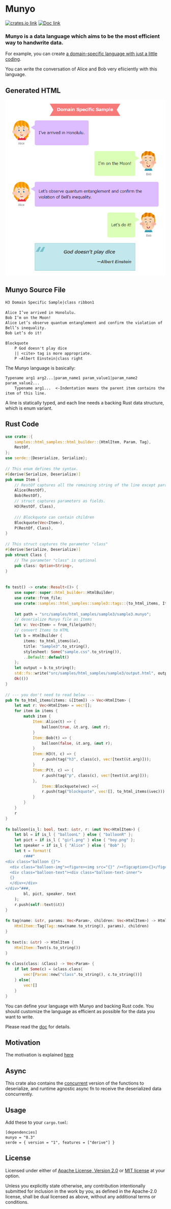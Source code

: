 # Munyo
[![crates.io link](https://img.shields.io/crates/v/munyo.svg)](https://crates.io/crates/munyo)
[![Doc link](https://docs.rs/munyo/badge.svg)](https://docs.rs/munyo)
### Munyo is a data language which aims to be the most efficient way to handwrite data.

For example, you can create [a domain-specific language with just a little coding](https://github.com/dochy-ksti/munyorunyoru/tree/master/src/samples/html_samples/sample3). 

You can write the conversation of Alice and Bob very efiiciently with this language.

## Generated HTML
![Screenshot of the HTML page created from the DSL.](dsl_sample.png)

## Munyo Source File
```
H3 Domain Specific Sample|class ribbon1

Alice I’ve arrived in Honolulu.
Bob I’m on the Moon!
Alice Let’s observe quantum entanglement and confirm the violation of Bell’s inequality.
Bob Let’s do it!

Blockquote
	P God doesn't play dice
	|| <cite> tag is more appropriate.
	P —Albert Einstein|class right
```
The Munyo language is basically:
```
Typename arg1 arg2...|param_name1 param_value1|param_name2 param_value2...
    Typename arg1...  <-Indentation means the parent item contains the item of this line.
```
A line is statically typed, and each line needs a backing Rust data structure, which is enum variant.

## Rust Code
```Rust
use crate::{
    samples::html_samples::html_builder::{HtmlItem, Param, Tag},
    RestOf,
};
use serde::{Deserialize, Serialize};

// This enum defines the syntax.
#[derive(Serialize, Deserialize)]
pub enum Item {
    // RestOf captures all the remaining string of the line except parameters.
    Alice(RestOf),
    Bob(RestOf),
    // struct captures parameters as fields.
    H3(RestOf, Class),
	
    /// Blockquote can contain children
    Blockquote(Vec<Item>),
    P(RestOf, Class),
}

// This struct captures the parameter "class"
#[derive(Serialize, Deserialize)]
pub struct Class {
	// The parameter "class" is optional
    pub class: Option<String>,
}


fn test() -> crate::Result<()> {
    use super::super::html_builder::HtmlBuilder;
    use crate::from_file;
    use crate::samples::html_samples::sample3::tags::{to_html_items, Item};

    let path = "src/samples/html_samples/sample3/sample3.munyo";
    // deserialize Munyo file as Items
    let v: Vec<Item> = from_file(path)?;
    // convert Items to HTML
    let b = HtmlBuilder {
        items: to_html_items(&v),
        title: "Sample3".to_string(),
        stylesheet: Some("sample.css".to_string()),
        ..Default::default()
    };
    let output = b.to_string();
    std::fs::write("src/samples/html_samples/sample3/output.html", output).unwrap();
    Ok(())
}

// --- you don't need to read below ---
pub fn to_html_items(items: &[Item]) -> Vec<HtmlItem> {
    let mut r: Vec<HtmlItem> = vec![];
    for item in items {
        match item {
            Item::Alice(t) => {
                balloon(true, &t.arg, &mut r);
            }
            Item::Bob(t) => {
                balloon(false, &t.arg, &mut r);
            }
            Item::H3(t, c) => {
                r.push(tag("h3", class(c), vec![text(&t.arg)]));
            }
            Item::P(t, c) => {
                r.push(tag("p", class(c), vec![text(&t.arg)]));
            },
                Item::Blockquote(vec) =>{
                r.push(tag("blockquote", vec![], to_html_items(&vec)))
            }
        }
    }
    r
}

fn balloon(is_l: bool, text: &str, r: &mut Vec<HtmlItem>) {
    let bl = if is_l { "balloonL" } else { "balloonR" };
    let pict = if is_l { "girl.png" } else { "boy.png" };
    let speaker = if is_l { "Alice" } else { "Bob" };
    let t = format!(
        r###"
<div class="balloon {}">
  <div class="balloon-img"><figure><img src="{}" /><figcaption>{}</figcaption></figure></div>
  <div class="balloon-text"><div class="balloon-text-inner">
  {}
  </div></div>
</div>"###,
        bl, pict, speaker, text
    );
    r.push(self::text(&t))
}

fn tag(name: &str, params: Vec<Param>, children: Vec<HtmlItem>) -> HtmlItem {
    HtmlItem::Tag(Tag::new(name.to_string(), params), children)
}

fn text(s: &str) -> HtmlItem {
    HtmlItem::Text(s.to_string())
}

fn class(class: &Class) -> Vec<Param> {
    if let Some(c) = &class.class{
        vec![Param::new("class".to_string(), c.to_string())]
    } else{
        vec![]
    }
}
```
You can define your language with Munyo and backing Rust code. You should customize the language
as efficient as possible for the data you want to write.

Please read the [doc](https://docs.rs/munyo) for details.

## Motivation

The motivation is explained [here](https://github.com/dochy-ksti/munyorunyoru/blob/master/motivation.md)

## Async

This crate also contains the [concurrent](https://docs.rs/munyo/latest/munyo/struct.Concurrent.html) version of the functions to deserialize, and runtime agnostic async fn to receive the deserialized data concurrently.

## Usage

Add these to your `cargo.toml`:

```
[dependencies]
munyo = "0.3"
serde = { version = "1", features = ["derive"] }
```

## License

Licensed under either of [Apache License, Version 2.0](LICENSE-APACHE) or
[MIT license](LICENSE-MIT) at your option.

Unless you explicitly state otherwise, any contribution intentionally submitted
for inclusion in the work by you, as defined in the Apache-2.0 license, shall
be dual licensed as above, without any additional terms or conditions.